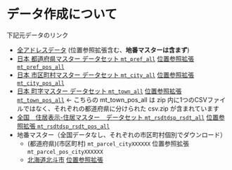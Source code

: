 # データ作成について

下記元データのリンク

* [全アドレスデータ](https://catalog.registries.digital.go.jp/rc/dataset/ba000001) (位置参照拡張含む、**地番マスターは含まず**)
* [日本 都道府県マスター データセット `mt_pref_all`](https://catalog.registries.digital.go.jp/rc/dataset/ba-o1-000000_g2-000001) [位置参照拡張 `mt_pref_pos_all`](https://catalog.registries.digital.go.jp/rc/dataset/ba-o1-000000_g2-000012)
* [日本 市区町村マスター データセット `mt_city_all`](https://catalog.registries.digital.go.jp/rc/dataset/ba-o1-000000_g2-000002) [位置参照拡張 `mt_city_pos_all`](https://catalog.registries.digital.go.jp/rc/dataset/ba-o1-000000_g2-000013)
* [日本 町字マスター データセット `mt_town_all`](https://catalog.registries.digital.go.jp/rc/dataset/ba-o1-000000_g2-000003) [位置参照拡張 `mt_town_pos_all`](https://catalog.registries.digital.go.jp/rc/dataset/ba000004) <- こちらの mt_town_pos_all は zip 内に1つのCSVファイルではなく、それぞれの都道府県に分けられた csv.zip が含まれています
* [全国　住居表示-住居マスター　データセット `mt_rsdtdsp_rsdt_all`](https://catalog.registries.digital.go.jp/rc/dataset/ba000003) [位置参照拡張 `mt_rsdtdsp_rsdt_pos_all`](https://catalog.registries.digital.go.jp/rc/dataset/ba000006)
* 地番マスター（全国データなし、それぞれの市区町村個別でダウンロード）
  * (都道府県)(市区町村) `mt_parcel_cityXXXXXX` 位置参照拡張 `mt_parcel_pos_cityXXXXXX`
  * [北海道北斗市](https://catalog.registries.digital.go.jp/rc/dataset/ba-o1-012360_g2-000010) [位置参照拡張](https://catalog.registries.digital.go.jp/rc/dataset/ba-o1-012360_g2-000011)

